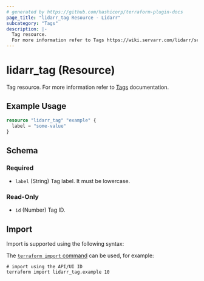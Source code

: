 ```yaml
---
# generated by https://github.com/hashicorp/terraform-plugin-docs
page_title: "lidarr_tag Resource - Lidarr"
subcategory: "Tags"
description: |-
  Tag resource.
  For more information refer to Tags https://wiki.servarr.com/lidarr/settings#tags documentation.
---
```


# lidarr_tag (Resource)

<!-- subcategory:Tags -->
Tag resource.
For more information refer to [Tags](https://wiki.servarr.com/lidarr/settings#tags) documentation.

## Example Usage

```terraform
resource "lidarr_tag" "example" {
  label = "some-value"
}
```

<!-- schema generated by tfplugindocs -->
## Schema

### Required

- `label` (String) Tag label. It must be lowercase.

### Read-Only

- `id` (Number) Tag ID.

## Import

Import is supported using the following syntax:

The [`terraform import` command](https://developer.hashicorp.com/terraform/cli/commands/import) can be used, for example:

```shell
# import using the API/UI ID
terraform import lidarr_tag.example 10
```
